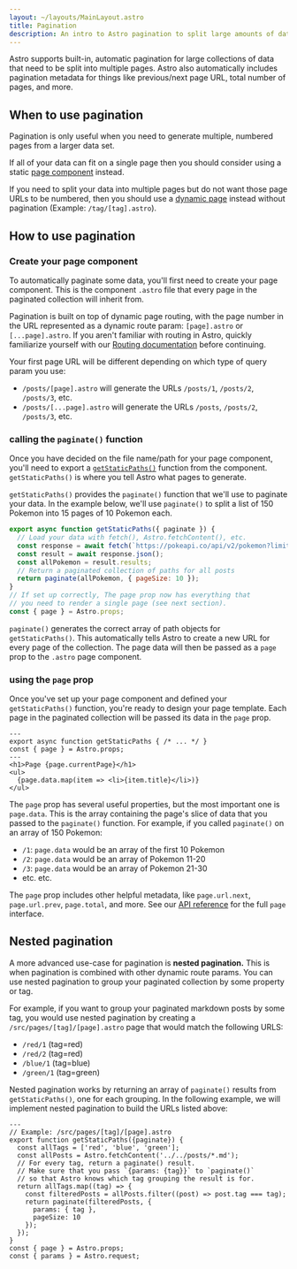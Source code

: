 ```yaml
---
layout: ~/layouts/MainLayout.astro
title: Pagination
description: An intro to Astro pagination to split large amounts of data into different pages.
---
```


Astro supports built-in, automatic pagination for large collections of data that need to be split into multiple pages. Astro also automatically includes pagination metadata for things like previous/next page URL, total number of pages, and more.

## When to use pagination

Pagination is only useful when you need to generate multiple, numbered pages from a larger data set.

If all of your data can fit on a single page then you should consider using a static [page component](/docs/en/core-concepts/astro-pages) instead.

If you need to split your data into multiple pages but do not want those page URLs to be numbered, then you should use a [dynamic page](/docs/en/core-concepts/routing) instead without pagination (Example: `/tag/[tag].astro`).

## How to use pagination

### Create your page component

To automatically paginate some data, you'll first need to create your page component. This is the component `.astro` file that every page in the paginated collection will inherit from.

Pagination is built on top of dynamic page routing, with the page number in the URL represented as a dynamic route param: `[page].astro` or `[...page].astro`. If you aren't familiar with routing in Astro, quickly familiarize yourself with our [Routing documentation](/docs/en/core-concepts/routing) before continuing.

Your first page URL will be different depending on which type of query param you use:

- `/posts/[page].astro` will generate the URLs `/posts/1`, `/posts/2`, `/posts/3`, etc.
- `/posts/[...page].astro` will generate the URLs `/posts`, `/posts/2`, `/posts/3`, etc.

### calling the `paginate()` function

Once you have decided on the file name/path for your page component, you'll need to export a [`getStaticPaths()`](/docs/en/reference/api-reference#getstaticpaths) function from the component. `getStaticPaths()` is where you tell Astro what pages to generate.

`getStaticPaths()` provides the `paginate()` function that we'll use to paginate your data. In the example below, we'll use `paginate()` to split a list of 150 Pokemon into 15 pages of 10 Pokemon each.

```js
export async function getStaticPaths({ paginate }) {
  // Load your data with fetch(), Astro.fetchContent(), etc.
  const response = await fetch(`https://pokeapi.co/api/v2/pokemon?limit=150`);
  const result = await response.json();
  const allPokemon = result.results;
  // Return a paginated collection of paths for all posts
  return paginate(allPokemon, { pageSize: 10 });
}
// If set up correctly, The page prop now has everything that
// you need to render a single page (see next section).
const { page } = Astro.props;
```

`paginate()` generates the correct array of path objects for `getStaticPaths()`. This automatically tells Astro to create a new URL for every page of the collection. The page data will then be passed as a `page` prop to the `.astro` page component.

### using the `page` prop

Once you've set up your page component and defined your `getStaticPaths()` function, you're ready to design your page template. Each page in the paginated collection will be passed its data in the `page` prop.

```astro
---
export async function getStaticPaths { /* ... */ }
const { page } = Astro.props;
---
<h1>Page {page.currentPage}</h1>
<ul>
  {page.data.map(item => <li>{item.title}</li>)}
</ul>
```

The `page` prop has several useful properties, but the most important one is `page.data`. This is the array containing the page's slice of data that you passed to the `paginate()` function. For example, if you called `paginate()` on an array of 150 Pokemon:

- `/1`: `page.data` would be an array of the first 10 Pokemon
- `/2`: `page.data` would be an array of Pokemon 11-20
- `/3`: `page.data` would be an array of Pokemon 21-30
- etc. etc.

The `page` prop includes other helpful metadata, like `page.url.next`, `page.url.prev`, `page.total`, and more. See our [API reference](/docs/en/reference/api-reference#the-pagination-page-prop) for the full `page` interface.

## Nested pagination

A more advanced use-case for pagination is **nested pagination.** This is when pagination is combined with other dynamic route params. You can use nested pagination to group your paginated collection by some property or tag.

For example, if you want to group your paginated markdown posts by some tag, you would use nested pagination by creating a `/src/pages/[tag]/[page].astro` page that would match the following URLS:

- `/red/1` (tag=red)
- `/red/2` (tag=red)
- `/blue/1` (tag=blue)
- `/green/1` (tag=green)

Nested pagination works by returning an array of `paginate()` results from `getStaticPaths()`, one for each grouping. In the following example, we will implement nested pagination to build the URLs listed above:

```astro
---
// Example: /src/pages/[tag]/[page].astro
export function getStaticPaths({paginate}) {
  const allTags = ['red', 'blue', 'green'];
  const allPosts = Astro.fetchContent('../../posts/*.md');
  // For every tag, return a paginate() result.
  // Make sure that you pass `{params: {tag}}` to `paginate()`
  // so that Astro knows which tag grouping the result is for.
  return allTags.map((tag) => {
    const filteredPosts = allPosts.filter((post) => post.tag === tag);
    return paginate(filteredPosts, {
      params: { tag },
      pageSize: 10
    });
  });
}
const { page } = Astro.props;
const { params } = Astro.request;
```
